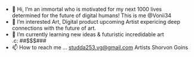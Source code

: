 - 👋 Hi, I’m an immortal who is motivated for my next 1000 lives determined for the future of digital humans! This is me @Vonii34
- 👀 I’m interested Art, Digital product upcoming Artist expericing deep connections with the future of art.
- 🌱 I’m currently learning new ideas & futuristic incredidable art  
.c: ##$$$###
- 📫 How to reach me ... studda253.vg@gmail.com
Artists Shorvon Goins
<!---
Vonii34/Vonii34 is a ✨ special ✨ repository because its `README.md` (this file) appears on your GitHub profile.
You can click the Preview link to take a look at your changes.
--->
